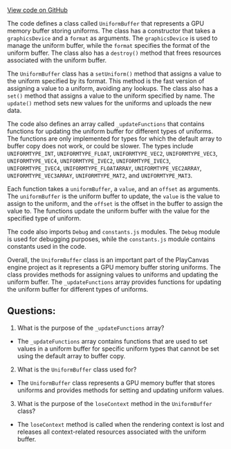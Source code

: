 [View code on GitHub](https://github.com/playcanvas/engine/src/platform/graphics/uniform-buffer.js)

The code defines a class called `UniformBuffer` that represents a GPU memory buffer storing uniforms. The class has a constructor that takes a `graphicsDevice` and a `format` as arguments. The `graphicsDevice` is used to manage the uniform buffer, while the `format` specifies the format of the uniform buffer. The class also has a `destroy()` method that frees resources associated with the uniform buffer.

The `UniformBuffer` class has a `setUniform()` method that assigns a value to the uniform specified by its format. This method is the fast version of assigning a value to a uniform, avoiding any lookups. The class also has a `set()` method that assigns a value to the uniform specified by name. The `update()` method sets new values for the uniforms and uploads the new data.

The code also defines an array called `_updateFunctions` that contains functions for updating the uniform buffer for different types of uniforms. The functions are only implemented for types for which the default array to buffer copy does not work, or could be slower. The types include `UNIFORMTYPE_INT`, `UNIFORMTYPE_FLOAT`, `UNIFORMTYPE_VEC2`, `UNIFORMTYPE_VEC3`, `UNIFORMTYPE_VEC4`, `UNIFORMTYPE_IVEC2`, `UNIFORMTYPE_IVEC3`, `UNIFORMTYPE_IVEC4`, `UNIFORMTYPE_FLOATARRAY`, `UNIFORMTYPE_VEC2ARRAY`, `UNIFORMTYPE_VEC3ARRAY`, `UNIFORMTYPE_MAT2`, and `UNIFORMTYPE_MAT3`. 

Each function takes a `uniformBuffer`, a `value`, and an `offset` as arguments. The `uniformBuffer` is the uniform buffer to update, the `value` is the value to assign to the uniform, and the `offset` is the offset in the buffer to assign the value to. The functions update the uniform buffer with the value for the specified type of uniform.

The code also imports `Debug` and `constants.js` modules. The `Debug` module is used for debugging purposes, while the `constants.js` module contains constants used in the code.

Overall, the `UniformBuffer` class is an important part of the PlayCanvas engine project as it represents a GPU memory buffer storing uniforms. The class provides methods for assigning values to uniforms and updating the uniform buffer. The `_updateFunctions` array provides functions for updating the uniform buffer for different types of uniforms.
## Questions: 
 1. What is the purpose of the `_updateFunctions` array?
- The `_updateFunctions` array contains functions that are used to set values in a uniform buffer for specific uniform types that cannot be set using the default array to buffer copy.

2. What is the `UniformBuffer` class used for?
- The `UniformBuffer` class represents a GPU memory buffer that stores uniforms and provides methods for setting and updating uniform values.

3. What is the purpose of the `loseContext` method in the `UniformBuffer` class?
- The `loseContext` method is called when the rendering context is lost and releases all context-related resources associated with the uniform buffer.
